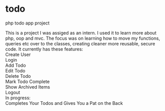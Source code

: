 # todo
php todo app project 

This is a project I was assiged as an intern. I used it to learn more about php, oop and mvc. The focus was on learning how to move my functions, queries etc over to the classes, creating cleaner more reusable, secure code.
It currently has these features:<br/>
Create User <br/>
Login<br/>
Add Todo<br/>
Edit Todo<br/>
Delete Todo<br/>
Mark Todo Complete<br/>
Show Archived Items<br/>
Logout<br/>
In progress:<br/>
Completes Your Todos and Gives You a Pat on the Back


